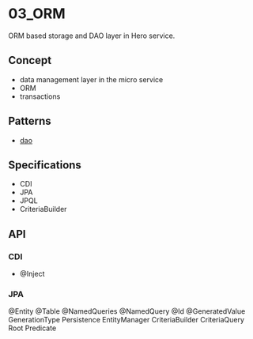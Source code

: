 # 03_ORM
ORM based storage and DAO layer in Hero service.

## Concept
- data management layer in the micro service
- ORM
- transactions

## Patterns
- [dao](http://www.oracle.com/technetwork/java/dataaccessobject-138824.html)

## Specifications
- CDI
- JPA
- JPQL
- CriteriaBuilder

## API

### CDI
- @Inject

### JPA
@Entity
@Table
@NamedQueries
@NamedQuery
@Id
@GeneratedValue
GenerationType
Persistence
EntityManager
CriteriaBuilder
CriteriaQuery
Root
Predicate
